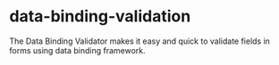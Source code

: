 # data-binding-validation
The Data Binding Validator makes it easy and quick to validate fields in forms using data binding framework.
